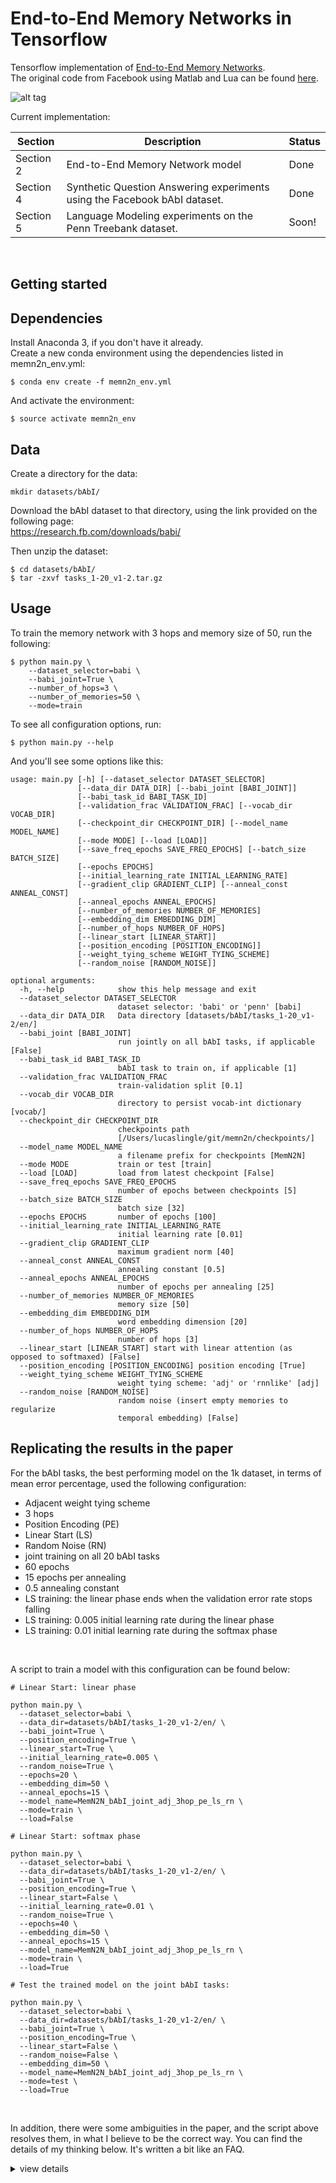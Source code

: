End-to-End Memory Networks in Tensorflow
========================================
Tensorflow implementation of [End-to-End Memory Networks](https://arxiv.org/abs/1503.08895).<br>
The original code from Facebook using Matlab and Lua can be found [here](https://github.com/facebook/MemNN).<br>  

![alt tag](assets/memn2n_small.png?raw=true)

Current implementation:<br>  

| Section       | Description                                                                    | Status  |
| ------------- |--------------------------------------------------------------------------------| --------|
| Section 2     | End-to-End Memory Network model                                                | Done    |
| Section 4     | Synthetic Question Answering experiments using the Facebook bAbI dataset.      | Done    |
| Section 5     | Language Modeling experiments on the Penn Treebank dataset.                    | Soon!   |

<br>

Getting started
---------------

Dependencies
------------
Install Anaconda 3, if you don't have it already.<br>
Create a new conda environment using the dependencies listed in memn2n_env.yml:

```
$ conda env create -f memn2n_env.yml
```

And activate the environment:
```
$ source activate memn2n_env
```

Data
--------
Create a directory for the data:
```
mkdir datasets/bAbI/
```

Download the bAbI dataset to that directory, using the link provided on the following page:<br>
https://research.fb.com/downloads/babi/
<br>

Then unzip the dataset:
```
$ cd datasets/bAbI/
$ tar -zxvf tasks_1-20_v1-2.tar.gz
```

Usage
-----

To train the memory network with 3 hops and memory size of 50, run the following:  
```
$ python main.py \
    --dataset_selector=babi \
    --babi_joint=True \
    --number_of_hops=3 \
    --number_of_memories=50 \
    --mode=train

```

To see all configuration options, run:  

```
$ python main.py --help
```

And you'll see some options like this:
```
usage: main.py [-h] [--dataset_selector DATASET_SELECTOR]
               [--data_dir DATA_DIR] [--babi_joint [BABI_JOINT]]
               [--babi_task_id BABI_TASK_ID]
               [--validation_frac VALIDATION_FRAC] [--vocab_dir VOCAB_DIR]
               [--checkpoint_dir CHECKPOINT_DIR] [--model_name MODEL_NAME]
               [--mode MODE] [--load [LOAD]]
               [--save_freq_epochs SAVE_FREQ_EPOCHS] [--batch_size BATCH_SIZE]
               [--epochs EPOCHS]
               [--initial_learning_rate INITIAL_LEARNING_RATE]
               [--gradient_clip GRADIENT_CLIP] [--anneal_const ANNEAL_CONST]
               [--anneal_epochs ANNEAL_EPOCHS]
               [--number_of_memories NUMBER_OF_MEMORIES]
               [--embedding_dim EMBEDDING_DIM]
               [--number_of_hops NUMBER_OF_HOPS]
               [--linear_start [LINEAR_START]]
               [--position_encoding [POSITION_ENCODING]]
               [--weight_tying_scheme WEIGHT_TYING_SCHEME]
               [--random_noise [RANDOM_NOISE]]

optional arguments:
  -h, --help            show this help message and exit
  --dataset_selector DATASET_SELECTOR
                        dataset selector: 'babi' or 'penn' [babi]
  --data_dir DATA_DIR   Data directory [datasets/bAbI/tasks_1-20_v1-2/en/]
  --babi_joint [BABI_JOINT]
                        run jointly on all bAbI tasks, if applicable [False]
  --babi_task_id BABI_TASK_ID
                        bAbI task to train on, if applicable [1]
  --validation_frac VALIDATION_FRAC
                        train-validation split [0.1]
  --vocab_dir VOCAB_DIR
                        directory to persist vocab-int dictionary [vocab/]
  --checkpoint_dir CHECKPOINT_DIR
                        checkpoints path
                        [/Users/lucaslingle/git/memn2n/checkpoints/]
  --model_name MODEL_NAME
                        a filename prefix for checkpoints [MemN2N]
  --mode MODE           train or test [train]
  --load [LOAD]         load from latest checkpoint [False]
  --save_freq_epochs SAVE_FREQ_EPOCHS
                        number of epochs between checkpoints [5]
  --batch_size BATCH_SIZE
                        batch size [32]
  --epochs EPOCHS       number of epochs [100]
  --initial_learning_rate INITIAL_LEARNING_RATE
                        initial learning rate [0.01]
  --gradient_clip GRADIENT_CLIP
                        maximum gradient norm [40]
  --anneal_const ANNEAL_CONST
                        annealing constant [0.5]
  --anneal_epochs ANNEAL_EPOCHS
                        number of epochs per annealing [25]
  --number_of_memories NUMBER_OF_MEMORIES
                        memory size [50]
  --embedding_dim EMBEDDING_DIM
                        word embedding dimension [20]
  --number_of_hops NUMBER_OF_HOPS
                        number of hops [3]
  --linear_start [LINEAR_START] start with linear attention (as opposed to softmaxed) [False]
  --position_encoding [POSITION_ENCODING] position encoding [True]
  --weight_tying_scheme WEIGHT_TYING_SCHEME
                        weight tying scheme: 'adj' or 'rnnlike' [adj]
  --random_noise [RANDOM_NOISE]
                        random noise (insert empty memories to regularize
                        temporal embedding) [False]

```

Replicating the results in the paper
------------------------------------

For the bAbI tasks, the best performing model on the 1k dataset, in terms of mean error percentage, used the following configuration:  

- Adjacent weight tying scheme
- 3 hops
- Position Encoding (PE)
- Linear Start (LS)
- Random Noise (RN)
- joint training on all 20 bAbI tasks 
- 60 epochs
- 15 epochs per annealing
- 0.5 annealing constant
- LS training: the linear phase ends when the validation error rate stops falling 
- LS training: 0.005 initial learning rate during the linear phase
- LS training: 0.01 initial learning rate during the softmax phase
<br>

A script to train a model with this configuration can be found below:  

```
# Linear Start: linear phase

python main.py \
  --dataset_selector=babi \
  --data_dir=datasets/bAbI/tasks_1-20_v1-2/en/ \
  --babi_joint=True \
  --position_encoding=True \
  --linear_start=True \
  --initial_learning_rate=0.005 \
  --random_noise=True \
  --epochs=20 \
  --embedding_dim=50 \
  --anneal_epochs=15 \
  --model_name=MemN2N_bAbI_joint_adj_3hop_pe_ls_rn \
  --mode=train \
  --load=False

# Linear Start: softmax phase

python main.py \
  --dataset_selector=babi \
  --data_dir=datasets/bAbI/tasks_1-20_v1-2/en/ \
  --babi_joint=True \
  --position_encoding=True \
  --linear_start=False \
  --initial_learning_rate=0.01 \
  --random_noise=True \
  --epochs=40 \
  --embedding_dim=50 \
  --anneal_epochs=15 \
  --model_name=MemN2N_bAbI_joint_adj_3hop_pe_ls_rn \
  --mode=train \
  --load=True

# Test the trained model on the joint bAbI tasks:

python main.py \
  --dataset_selector=babi \
  --data_dir=datasets/bAbI/tasks_1-20_v1-2/en/ \
  --babi_joint=True \
  --position_encoding=True \
  --linear_start=False \
  --random_noise=False \
  --embedding_dim=50 \
  --model_name=MemN2N_bAbI_joint_adj_3hop_pe_ls_rn \
  --mode=test \
  --load=True
```
<br>

In addition, there were some ambiguities in the paper, and the script above resolves them, in what I believe to be the correct way. 
You can find the details of my thinking below. It's written a bit like an FAQ. 

<details>
  <summary>view details</summary>

```

1. - Ambiguity: 
     What is the frequency that the validation error rate should be checked, when deciding 
     when to end the linear phase of LS training?

   - Resolution:
     This implementation doesn't automatically switch from linear to softmax during LS training, 
     so this isn't something I had to resolve in order to get the code running. 

     Once I add some kind of automatic handoff between the two phases of LS training, I expect to have a better answer. 

     For now, I would suggest just using 20 epochs for the linear phase, during joint training on the 1k dataset.
     It seems to work well.


2. - Ambiguity: 
     In section 4.2, the paper states unconditionally that they use an initial learning rate of 0.01. 
     Shortly thereafter, the paper describes a two-stage process and says "we refer to this as LS training". 
     The paper then says that "in LS training, the initial learning rate is set to 0.005." 

     Taken together, this seems to imply that the term "LS training" refers to the two-stage training process,
     and that the initial learning rate of this two-stage process is 0.005. 

     Given that only one learning rate has been provided in the context of LS training, 
     it seems that the learning rate used during the softmax phase of LS training 
     continues over from the annealed learning rate used during the linear phase. 
     
     But when I tried this, my model learned too slowly. What happened? Did I assume wrong?

   - Resolution:
     Yes. My current understanding is that the authors only intended for the term "LS training" 
     to refer to the first stage of the two-phase process. 

     Consequently, their remark about the 0.005 initial learning rate for "LS training" 
     was intended only to refer to the initial learning rate of the linear phase.

     Facebook's official implementation appears to use two different command line arguments
     for the initial learning rates of the linear and the softmax phases. 

     In other words, the authors' own code automatically transitions between the two phases, 
     but it does NOT hand off the annealed learning rate from the linear phase. 

     I thus believe the authors intended for the 0.005 learning rate to apply only to the first phase, 
     and for the default 0.01 initial learning rate to apply to the second phase. 


3. - Ambiguity:
     In Section 4.1, there is a passage on "injecting random noise". 
     In this passage, what is meant by "10% of empty memories" being added? 

   - Resolution:
     Three matters to resolve here. 

     Definition of 'empty memories':
       Memories derived from sentences consisting entirely of the padding token ("the nil word"). 
       The word embedding of the padding token is constrained to be the zero vector. 
       Empty memories are thus zero vectors. 

     Definition of 'added':
       Nonempty memories are from sentences. By default, the number of sentences determines the position 
       the encoded memories occupy in the memory bank, because adjacent sentences have adjacent memory vectors.

       By 'added', the authors mean interspersed. In other words, the relative order of the nonempty memories 
       in the memory bank will not change, but their positions in memory may change, because other rows 
       of the memory bank are now "occupied" by the empty memories. 

     Actual number of empty memories: 
       Based on Facebook's implementation, the number of empty memories to be interspersed 
       should be 10% of the number of nonempty memories. 

       To reiterate: they do NOT intersperse 10% of the total number of empty memories. 


4. - Ambiguity:
     During Random Noise training, the number of empty memories to be interspersed must be constant, 
     but they must be interspersed with uniform density throughout the nonempty memories. 

     How did the authors do that?

   - Resolution:
     Facebook's implementation achieves this by randomly generating a permutation, which they use 
     to obtain integers that can be used as the target memory locations of the nonempty memories. 
     This can be done in a manner that preserves the original order of the nonempty memories. 
     
     This implementation follows the same approach. 
```
</details>

